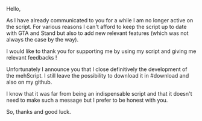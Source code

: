 Hello,

As I have already communicated to you for a while I am no longer active on the script.
For various reasons I can't afford to keep the script up to date with GTA and Stand but also to add new relevant features (which was not always the case by the way).

I would like to thank you for supporting me by using my script and giving me relevant feedbacks ! 

Unfortunately I announce you that I close definitively the development of the mehScript.
I still leave the possibility to download it in #download and also on my github.

I know that it was far from being an indispensable script and that it doesn't need to make such a message but I prefer to be honest with you.

So, thanks and good luck.
